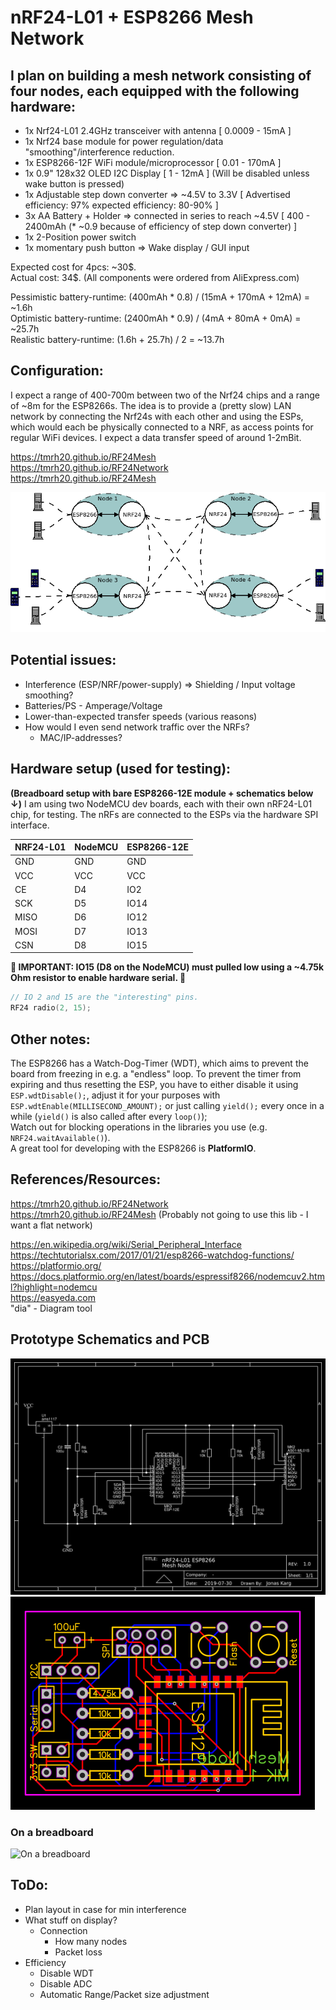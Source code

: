 # nRF24-L01 + ESP8266 Mesh Network

## I plan on building a mesh network consisting of four nodes, each equipped with the following hardware:
- 1x Nrf24-L01 2.4GHz transceiver with antenna [ 0.0009 - 15mA ]
- 1x Nrf24 base module for power regulation/data "smoothing"/interference reduction.
- 1x ESP8266-12F WiFi module/microprocessor [ 0.01 - 170mA ]
- 1x 0.9" 128x32 OLED I2C Display [ 1 - 12mA ] (Will be disabled unless wake button is pressed)
- 1x Adjustable step down converter => ~4.5V to 3.3V [ Advertised efficiency: 97% expected efficiency: 80-90% ]
- 3x AA Battery + Holder => connected in series to reach ~4.5V [ 400 - 2400mAh (* ~0.9 because of efficiency of step down converter) ]
- 1x 2-Position power switch
- 1x momentary push button => Wake display / GUI input

Expected cost for 4pcs: ~30\$.<br>
Actual cost: 34\$. (All components were ordered from AliExpress.com)<br>

Pessimistic battery-runtime: (400mAh * 0.8)  / (15mA + 170mA + 12mA) = ~1.6h<br>
Optimistic battery-runtime:  (2400mAh * 0.9) / (4mA + 80mA + 0mA)    = ~25.7h<br>
Realistic battery-runtime:   (1.6h + 25.7h)  / 2                     = ~13.7h

## Configuration:
I expect a range of 400-700m between two of the Nrf24 chips and a range of ~8m for the ESP8266s. The idea is to provide a (pretty slow) LAN network by connecting the Nrf24s with each other and using the ESPs, which would each be physically connected to a NRF, as access points for regular WiFi devices. I expect a data transfer speed of around 1-2mBit.

https://tmrh20.github.io/RF24Mesh<br>
https://tmrh20.github.io/RF24Network<br>
https://tmrh20.github.io/RF24Mesh<br>

![Diagram](media/diagram.png)

## Potential issues:
- Interference (ESP/NRF/power-supply) => Shielding / Input voltage smoothing?
- Batteries/PS - Amperage/Voltage
- Lower-than-expected transfer speeds (various reasons)
- How would I even send network traffic over the NRFs?
  - MAC/IP-addresses?

## Hardware setup (used for testing):
<b>(Breadboard setup with bare ESP8266-12E module + schematics below ↓)</b>
I am using two NodeMCU dev boards, each with their own nRF24-L01 chip, for testing.
The nRFs are connected to the ESPs via the hardware SPI interface.<br>

| NRF24-L01 | NodeMCU | ESP8266-12E |
| --------- | ------- | ----------- |
| GND       | GND     | GND         |
| VCC       | VCC     | VCC         |
| CE        | D4      | IO2         |
| SCK       | D5      | IO14        |
| MISO      | D6      | IO12        |
| MOSI      | D7      | IO13        |
| CSN       | D8      | IO15        |

<b>🚨 IMPORTANT: IO15 (D8 on the NodeMCU) must pulled low using a ~4.75k Ohm resistor to enable hardware serial. 🚨</b>

```cpp
// IO 2 and 15 are the "interesting" pins.
RF24 radio(2, 15);
```

## Other notes:
The ESP8266 has a Watch-Dog-Timer (WDT), which aims to prevent the board from freezing in e.g. a "endless" loop. To prevent the timer from expiring and thus resetting the ESP, you have to either disable it using `ESP.wdtDisable();`, adjust it for your purposes with `ESP.wdtEnable(MILLISECOND_AMOUNT);` or just calling `yield();` every once in a while (`yield()` is also called after every `loop()`);<br>
Watch out for blocking operations in the libraries you use (e.g. `NRF24.waitAvailable()`).<br>
A great tool for developing with the ESP8266 is **PlatformIO**.<br>

## References/Resources:
https://tmrh20.github.io/RF24Network<br>
https://tmrh20.github.io/RF24Mesh (Probably not going to use this lib - I want a flat network)

https://en.wikipedia.org/wiki/Serial_Peripheral_Interface<br>
https://techtutorialsx.com/2017/01/21/esp8266-watchdog-functions/<br>
https://platformio.org/<br>
https://docs.platformio.org/en/latest/boards/espressif8266/nodemcuv2.html?highlight=nodemcu<br>
https://easyeda.com<br>
"dia" - Diagram tool

## Prototype Schematics and PCB
![Schematics](media/schematic.png)
![PCB](media/pcb.png)
### On a breadboard
![On a breadboard](media/testing-setup.jpg)

## ToDo:
- Plan layout in case for min interference
- What stuff on display?
  - Connection
    - How many nodes
    - Packet loss
- Efficiency
  - Disable WDT
  - Disable ADC
  - Automatic Range/Packet size adjustment